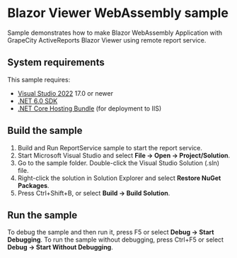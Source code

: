 # Blazor Viewer WebAssembly sample

Sample demonstrates how to make Blazor WebAssembly Application with GrapeCity ActiveReports Blazor Viewer using remote report service.

## System requirements

This sample requires:
* [Visual Studio 2022](https://visualstudio.microsoft.com/vs/) 17.0 or newer
* [.NET 6.0 SDK](https://www.microsoft.com/net/download)
* [.NET Core Hosting Bundle](https://dotnet.microsoft.com/download/dotnet/thank-you/runtime-aspnetcore-6.0.0-windows-hosting-bundle-installer) (for deployment to IIS)

## Build the sample
1. Build and Run ReportService sample to start the report service.
2. Start Microsoft Visual Studio and select **File → Open →
   Project/Solution**.
3. Go to the sample folder. Double-click the Visual Studio Solution (.sln) file.
4. Right-click the solution in Solution Explorer and select **Restore NuGet
   Packages**.
5. Press Ctrl+Shift+B, or select **Build → Build Solution**.

## Run the sample

To debug the sample and then run it, press F5 or select **Debug → Start
Debugging**. To run the sample without debugging, press Ctrl+F5 or select
**Debug → Start Without Debugging**.

